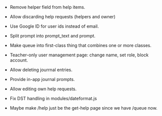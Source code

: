 - Remove helper field from help items.

- Allow discarding help requests (helpers and owner)

- Use Google ID for user ids instead of email.

- Split prompt into prompt_text and prompt.

- Make queue into first-class thing that combines one or more classes.

- Teacher-only user management page: change name, set role, block account.

- Allow deleting jourrnal entries.

- Provide in-app journal prompts.

- Allow editing own help requests.

- Fix DST handling in modules/dateformat.js

- Maybe make /help just be the get-help page since we have /queue now.
